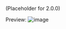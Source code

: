 (Placeholder for 2.0.0)

Preview:
![image](https://github.com/user-attachments/assets/46a505f2-2452-4bbf-9741-52ad96e911f7)
